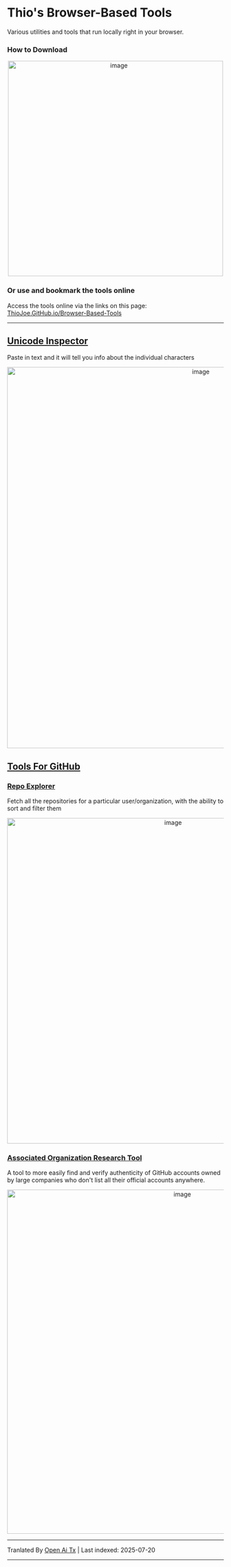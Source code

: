 # Thio's Browser-Based Tools
Various utilities and tools that run locally right in your browser.

### How to Download
<p align="center"><img width="500" alt="image" src="https://github.com/user-attachments/assets/a2f8c398-664d-4b89-81e8-d5ffc9e8d472" /></p>

### Or use and bookmark the tools online
Access the tools online via the links on this page: [ThioJoe.GitHub.io/Browser-Based-Tools](https://thiojoe.github.io/Browser-Based-Tools/)

-------------


## [Unicode Inspector](https://raw.githubusercontent.com/ThioJoe/Browser-Based-Tools/main/Tools/Unicode%20Inspector/Unicode%20Inspector.html)
Paste in text and it will tell you info about the individual characters
<p align="center">
<img width="885" alt="image" src="https://github.com/user-attachments/assets/53eb55a9-7ca0-4941-9b47-8a27d23b4be2" />
</p>

## [Tools For GitHub](Tools/GitHub%20Tools)

### [Repo Explorer](https://raw.githubusercontent.com/ThioJoe/Browser-Based-Tools/main/Tools/GitHub%20Tools/Repo%20Explorer.html)
Fetch all the repositories for a particular user/organization, with the ability to sort and filter them
<p align="center"><img width="756" alt="image" src="https://github.com/user-attachments/assets/eb9c481b-f3f8-4e8c-bc28-daa58c02260d" /></p>

### [Associated Organization Research Tool](https://raw.githubusercontent.com/ThioJoe/Browser-Based-Tools/main/Tools/GitHub%20Tools/Associated%20Organization%20Research%20Tool.html)
A tool to more easily find and verify authenticity of GitHub accounts owned by large companies who don't list all their official accounts anywhere.
<p align="center"><img width="799" alt="image" src="https://github.com/user-attachments/assets/69226a1a-7d6a-40bb-bec5-46cc7afeb918" /></p>




---

Tranlated By [Open Ai Tx](https://github.com/OpenAiTx/OpenAiTx) | Last indexed: 2025-07-20

---